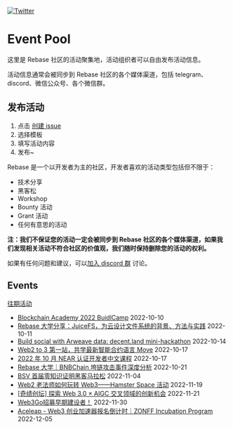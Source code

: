 [![Twitter](https://img.shields.io/twitter/url?label=Rebase&url=https%3A%2F%2Ftwitter.com%2FRebaseCommunity)](https://twitter.com/RebaseCommunity)

# Event Pool

这里是 Rebase 社区的活动聚集地，活动组织者可以自由发布活动信息。

活动信息通常会被同步到 Rebase 社区的各个媒体渠道，包括 telegram、discord、微信公众号、各个微信群。

## 发布活动

1. 点击 [创建 issue](https://github.com/rebase-network/event-pool/issues/new/choose)
2. 选择模板
3. 填写活动内容
4. 发布~

Rebase 是一个以开发者为主的社区，开发者喜欢的活动类型包括但不限于：

- 技术分享
- 黑客松
- Workshop
- Bounty 活动
- Grant 活动
- 任何有意思的活动

**注：我们不保证您的活动一定会被同步到 Rebase 社区的各个媒体渠道，如果我们发现相关活动不符合社区的价值观，我们随时保持删除您的活动的权利。**

如果有任何问题和建议，可以[加入 discord 群](https://discord.gg/c6BfH8JQn6) 讨论。

## Events

[往期活动](./events.md)

- [Blockchain Academy 2022 BuidlCamp](https://github.com/rebase-network/event-pool/issues/69) 2022-10-10
- [Rebase 大学分享：JuiceFS，为云设计文件系统的背景、方法与实践](https://github.com/rebase-network/event-pool/issues/70) 2022-10-11
- [Build social with Arweave data: decent.land mini-hackathon](https://github.com/rebase-network/event-pool/issues/71) 2022-10-14
- [Web2 to 3 第一站，共学最新智能合约语言 Move](https://github.com/rebase-network/event-pool/issues/72) 2022-10-17
- [2022 年 10 月 NEAR 认证开发者中文课程](https://github.com/rebase-network/event-pool/issues/73) 2022-10-17
- [Rebase 大学｜BNBChain 垮链攻击事件深度分析](https://github.com/rebase-network/event-pool/issues/74) 2022-10-21
- [BSV 首届零知识证明黑客马拉松](https://github.com/rebase-network/event-pool/issues/75) 2022-11-04
- [Web2 老法师如何玩转 Web3——Hamster Space 活动](https://github.com/rebase-network/event-pool/issues/76) 2022-11-19
- [[奇绩创坛] 探索 Web 3.0 × AIGC 交叉领域的创新机会](https://github.com/rebase-network/event-pool/issues/77) 2022-11-21
- [Web3Go招募早期建设者！](https://github.com/rebase-network/event-pool/issues/78) 2022-11-30
- [Aceleap - Web3 创业加速器报名倒计时｜ZONFF Incubation Program](https://github.com/rebase-network/event-pool/issues/79) 2022-12-05
